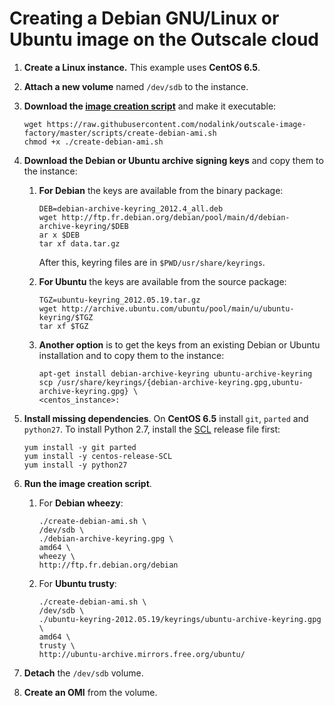 # Creating a Debian GNU/Linux or Ubuntu image on the Outscale cloud

1. **Create a Linux instance.** This example uses **CentOS 6.5**.

2. **Attach a new volume** named `/dev/sdb` to the instance.

3. **Download the [image creation script](https://github.com/nodalink/outscale-image-factory/blob/master/scripts/create-debian-ami.sh)** and make it executable:

    ```
    wget https://raw.githubusercontent.com/nodalink/outscale-image-factory/master/scripts/create-debian-ami.sh
    chmod +x ./create-debian-ami.sh
    ```

4. **Download the Debian or Ubuntu archive signing keys** and copy them to the instance:
    1. **For Debian** the keys are available from the binary package:

        ```
        DEB=debian-archive-keyring_2012.4_all.deb
        wget http://ftp.fr.debian.org/debian/pool/main/d/debian-archive-keyring/$DEB
        ar x $DEB
        tar xf data.tar.gz
        ```
        After this, keyring files are in `$PWD/usr/share/keyrings`.

    2. **For Ubuntu** the keys are available from the source package:

        ```
        TGZ=ubuntu-keyring_2012.05.19.tar.gz
        wget http://archive.ubuntu.com/ubuntu/pool/main/u/ubuntu-keyring/$TGZ
        tar xf $TGZ
        ```

    3. **Another option** is to get the keys from an existing Debian or Ubuntu installation and to copy them to the instance:

        ```
        apt-get install debian-archive-keyring ubuntu-archive-keyring
        scp /usr/share/keyrings/{debian-archive-keyring.gpg,ubuntu-archive-keyring.gpg} \
        <centos_instance>:
        ```

5. **Install missing dependencies**. On **CentOS 6.5** install `git`, `parted` and `python27`. To install Python 2.7, install the [SCL](http://wiki.centos.org/AdditionalResources/Repositories/SCL) release file first:

    ```
    yum install -y git parted
    yum install -y centos-release-SCL
    yum install -y python27
    ```

6. **Run the image creation script**.

    1. For **Debian wheezy**:

        ```
        ./create-debian-ami.sh \
        /dev/sdb \
        ./debian-archive-keyring.gpg \
        amd64 \
        wheezy \
        http://ftp.fr.debian.org/debian
        ```

    2. For **Ubuntu trusty**:

        ```
        ./create-debian-ami.sh \
        /dev/sdb \
        ./ubuntu-keyring-2012.05.19/keyrings/ubuntu-archive-keyring.gpg \
        amd64 \
        trusty \
        http://ubuntu-archive.mirrors.free.org/ubuntu/
        ```

7. **Detach** the `/dev/sdb` volume.

8. **Create an OMI** from the volume.
